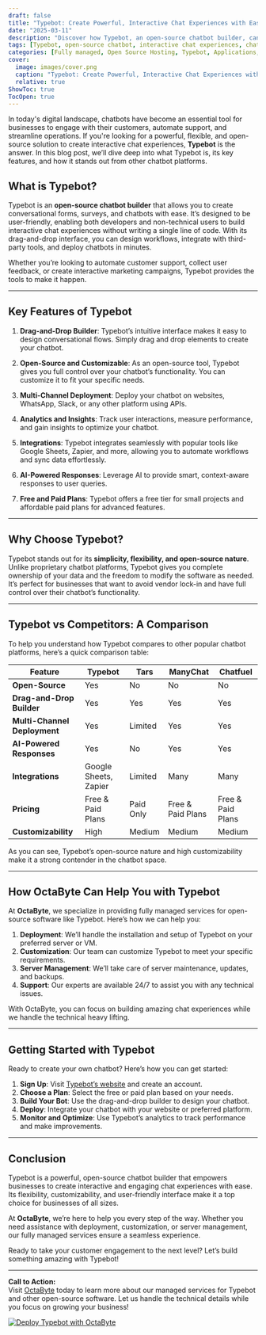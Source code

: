 ```yaml
---
draft: false
title: "Typebot: Create Powerful, Interactive Chat Experiences with Ease"
date: "2025-03-11"
description: "Discover how Typebot, an open-source chatbot builder, can help you create interactive and engaging chat experiences effortlessly. Learn about its features, benefits, and how it compares to other chatbot platforms."
tags: [Typebot, open-source chatbot, interactive chat experiences, chatbot builder, Typebot vs competitors, open-source software, OctaByte, managed services]
categories: [Fully managed, Open Source Hosting, Typebot, Applications, Live Chat, Customer Support]
cover:
  image: images/cover.png
  caption: "Typebot: Create Powerful, Interactive Chat Experiences with Ease"
  relative: true
ShowToc: true
TocOpen: true
---
```



In today's digital landscape, chatbots have become an essential tool for businesses to engage with their customers, automate support, and streamline operations. If you're looking for a powerful, flexible, and open-source solution to create interactive chat experiences, **Typebot** is the answer. In this blog post, we’ll dive deep into what Typebot is, its key features, and how it stands out from other chatbot platforms.

## What is Typebot?

Typebot is an **open-source chatbot builder** that allows you to create conversational forms, surveys, and chatbots with ease. It’s designed to be user-friendly, enabling both developers and non-technical users to build interactive chat experiences without writing a single line of code. With its drag-and-drop interface, you can design workflows, integrate with third-party tools, and deploy chatbots in minutes.

Whether you’re looking to automate customer support, collect user feedback, or create interactive marketing campaigns, Typebot provides the tools to make it happen.

---

## Key Features of Typebot

1. **Drag-and-Drop Builder**: Typebot’s intuitive interface makes it easy to design conversational flows. Simply drag and drop elements to create your chatbot.

2. **Open-Source and Customizable**: As an open-source tool, Typebot gives you full control over your chatbot’s functionality. You can customize it to fit your specific needs.

3. **Multi-Channel Deployment**: Deploy your chatbot on websites, WhatsApp, Slack, or any other platform using APIs.

4. **Analytics and Insights**: Track user interactions, measure performance, and gain insights to optimize your chatbot.

5. **Integrations**: Typebot integrates seamlessly with popular tools like Google Sheets, Zapier, and more, allowing you to automate workflows and sync data effortlessly.

6. **AI-Powered Responses**: Leverage AI to provide smart, context-aware responses to user queries.

7. **Free and Paid Plans**: Typebot offers a free tier for small projects and affordable paid plans for advanced features.

---

## Why Choose Typebot?

Typebot stands out for its **simplicity, flexibility, and open-source nature**. Unlike proprietary chatbot platforms, Typebot gives you complete ownership of your data and the freedom to modify the software as needed. It’s perfect for businesses that want to avoid vendor lock-in and have full control over their chatbot’s functionality.

---

## Typebot vs Competitors: A Comparison

To help you understand how Typebot compares to other popular chatbot platforms, here’s a quick comparison table:

| Feature                | Typebot               | Tars                 | ManyChat             | Chatfuel             |
|------------------------|-----------------------|----------------------|----------------------|----------------------|
| **Open-Source**        | Yes                   | No                   | No                   | No                   |
| **Drag-and-Drop Builder** | Yes                | Yes                  | Yes                  | Yes                  |
| **Multi-Channel Deployment** | Yes           | Limited              | Yes                  | Yes                  |
| **AI-Powered Responses** | Yes                 | No                   | Yes                  | Yes                  |
| **Integrations**       | Google Sheets, Zapier | Limited              | Many                 | Many                 |
| **Pricing**            | Free & Paid Plans     | Paid Only            | Free & Paid Plans    | Free & Paid Plans    |
| **Customizability**    | High                  | Medium               | Medium               | Medium               |

As you can see, Typebot’s open-source nature and high customizability make it a strong contender in the chatbot space.

---

## How OctaByte Can Help You with Typebot

At **OctaByte**, we specialize in providing fully managed services for open-source software like Typebot. Here’s how we can help you:

1. **Deployment**: We’ll handle the installation and setup of Typebot on your preferred server or VM.
2. **Customization**: Our team can customize Typebot to meet your specific requirements.
3. **Server Management**: We’ll take care of server maintenance, updates, and backups.
4. **Support**: Our experts are available 24/7 to assist you with any technical issues.

With OctaByte, you can focus on building amazing chat experiences while we handle the technical heavy lifting.

---

## Getting Started with Typebot

Ready to create your own chatbot? Here’s how you can get started:

1. **Sign Up**: Visit [Typebot’s website](https://typebot.io) and create an account.
2. **Choose a Plan**: Select the free or paid plan based on your needs.
3. **Build Your Bot**: Use the drag-and-drop builder to design your chatbot.
4. **Deploy**: Integrate your chatbot with your website or preferred platform.
5. **Monitor and Optimize**: Use Typebot’s analytics to track performance and make improvements.

---

## Conclusion

Typebot is a powerful, open-source chatbot builder that empowers businesses to create interactive and engaging chat experiences with ease. Its flexibility, customizability, and user-friendly interface make it a top choice for businesses of all sizes.

At **OctaByte**, we’re here to help you every step of the way. Whether you need assistance with deployment, customization, or server management, our fully managed services ensure a seamless experience.

Ready to take your customer engagement to the next level? Let’s build something amazing with Typebot!

---

**Call to Action:**  
Visit [OctaByte](https://octabyte.io) today to learn more about our managed services for Typebot and other open-source software. Let us handle the technical details while you focus on growing your business!

[![Deploy Typebot with OctaByte](/images/deploy-on-octabyte.png)](https://octabyte.io/fully-managed-open-source-services/applications/live-chat/typebot)